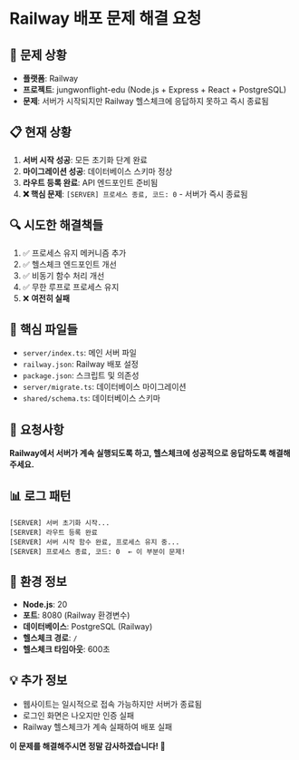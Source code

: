 # Railway 배포 문제 해결 요청

## 🚨 문제 상황
- **플랫폼**: Railway
- **프로젝트**: jungwonflight-edu (Node.js + Express + React + PostgreSQL)
- **문제**: 서버가 시작되지만 Railway 헬스체크에 응답하지 못하고 즉시 종료됨

## 📋 현재 상황
1. **서버 시작 성공**: 모든 초기화 단계 완료
2. **마이그레이션 성공**: 데이터베이스 스키마 정상
3. **라우트 등록 완료**: API 엔드포인트 준비됨
4. **❌ 핵심 문제**: `[SERVER] 프로세스 종료, 코드: 0` - 서버가 즉시 종료됨

## 🔍 시도한 해결책들
1. ✅ 프로세스 유지 메커니즘 추가
2. ✅ 헬스체크 엔드포인트 개선
3. ✅ 비동기 함수 처리 개선
4. ✅ 무한 루프로 프로세스 유지
5. ❌ **여전히 실패**

## 📁 핵심 파일들
- `server/index.ts`: 메인 서버 파일
- `railway.json`: Railway 배포 설정
- `package.json`: 스크립트 및 의존성
- `server/migrate.ts`: 데이터베이스 마이그레이션
- `shared/schema.ts`: 데이터베이스 스키마

## 🎯 요청사항
**Railway에서 서버가 계속 실행되도록 하고, 헬스체크에 성공적으로 응답하도록 해결해주세요.**

## 📊 로그 패턴
```
[SERVER] 서버 초기화 시작...
[SERVER] 라우트 등록 완료
[SERVER] 서버 시작 함수 완료, 프로세스 유지 중...
[SERVER] 프로세스 종료, 코드: 0  ← 이 부분이 문제!
```

## 🔧 환경 정보
- **Node.js**: 20
- **포트**: 8080 (Railway 환경변수)
- **데이터베이스**: PostgreSQL (Railway)
- **헬스체크 경로**: `/`
- **헬스체크 타임아웃**: 600초

## 💡 추가 정보
- 웹사이트는 일시적으로 접속 가능하지만 서버가 종료됨
- 로그인 화면은 나오지만 인증 실패
- Railway 헬스체크가 계속 실패하여 배포 실패

**이 문제를 해결해주시면 정말 감사하겠습니다! 🙏** 
